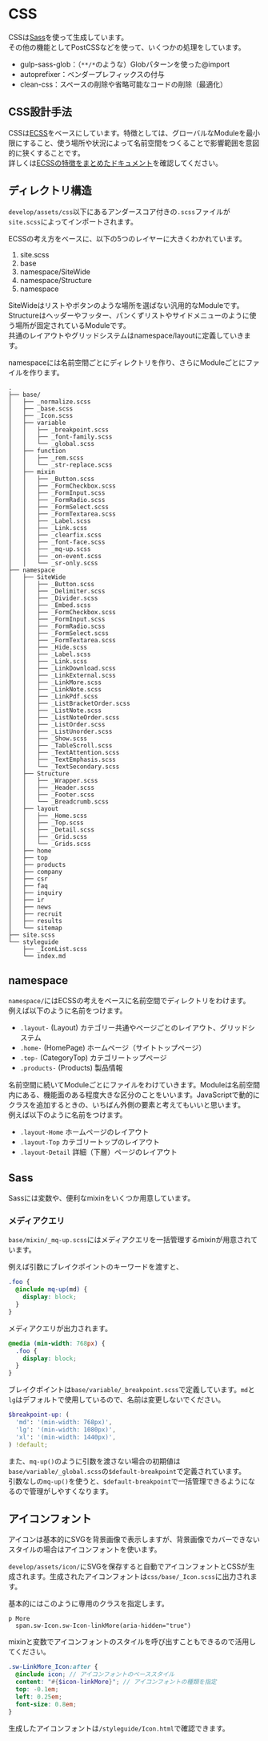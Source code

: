 # CSS
CSSは[Sass](http://sass-lang.com/)を使って生成しています。  
その他の機能としてPostCSSなどを使って、いくつかの処理をしています。

- gulp-sass-glob：（`**/*`のような）Globパターンを使った@import
- autoprefixer：ベンダープレフィックスの付与
- clean-css：スペースの削除や省略可能なコードの削除（最適化）

## CSS設計手法
CSSは[ECSS](http://ecss.io/)をベースにしています。特徴としては、グローバルなModuleを最小限にすること、使う場所や状況によって名前空間をつくることで影響範囲を意図的に狭くすることです。  
詳しくは[ECSSの特徴をまとめたドキュメント](https://github.com/manabuyasuda/styleguide/blob/master/how-to-ecss.md)を確認してください。

## ディレクトリ構造
`develop/assets/css`以下にあるアンダースコア付きの`.scss`ファイルが`site.scss`によってインポートされます。

ECSSの考え方をベースに、以下の5つのレイヤーに大きくわかれています。

1. site.scss
2. base
3. namespace/SiteWide
4. namespace/Structure
5. namespace

SiteWideはリストやボタンのような場所を選ばない汎用的なModuleです。  
Structureはヘッダーやフッター、パンくずリストやサイドメニューのように使う場所が固定されているModuleです。  
共通のレイアウトやグリッドシステムはnamespace/layoutに定義していきます。

namespaceには名前空間ごとにディレクトリを作り、さらにModuleごとにファイルを作ります。

```
.
├── base/
│   ├── _normalize.scss
│   ├── _base.scss
│   ├── _Icon.scss
│   ├── variable
│   │   ├── _breakpoint.scss
│   │   ├── _font-family.scss
│   │   └── _global.scss
│   ├── function
│   │   ├── _rem.scss
│   │   └── _str-replace.scss
│   ├── mixin
│   │   ├── _Button.scss
│   │   ├── _FormCheckbox.scss
│   │   ├── _FormInput.scss
│   │   ├── _FormRadio.scss
│   │   ├── _FormSelect.scss
│   │   ├── _FormTextarea.scss
│   │   ├── _Label.scss
│   │   ├── _Link.scss
│   │   ├── _clearfix.scss
│   │   ├── _font-face.scss
│   │   ├── _mq-up.scss
│   │   ├── _on-event.scss
│   │   └── _sr-only.scss
├── namespace
│   ├── SiteWide
│   │   ├── _Button.scss
│   │   ├── _Delimiter.scss
│   │   ├── _Divider.scss
│   │   ├── _Embed.scss
│   │   ├── _FormCheckbox.scss
│   │   ├── _FormInput.scss
│   │   ├── _FormRadio.scss
│   │   ├── _FormSelect.scss
│   │   ├── _FormTextarea.scss
│   │   ├── _Hide.scss
│   │   ├── _Label.scss
│   │   ├── _Link.scss
│   │   ├── _LinkDownload.scss
│   │   ├── _LinkExternal.scss
│   │   ├── _LinkMore.scss
│   │   ├── _LinkNote.scss
│   │   ├── _LinkPdf.scss
│   │   ├── _ListBracketOrder.scss
│   │   ├── _ListNote.scss
│   │   ├── _ListNoteOrder.scss
│   │   ├── _ListOrder.scss
│   │   ├── _ListUnorder.scss
│   │   ├── _Show.scss
│   │   ├── _TableScroll.scss
│   │   ├── _TextAttention.scss
│   │   ├── _TextEmphasis.scss
│   │   └── _TextSecondary.scss
│   ├── Structure
│   │   ├── _Wrapper.scss
│   │   ├── _Header.scss
│   │   ├── _Footer.scss
│   │   └── _Breadcrumb.scss
│   ├── layout
│   │   ├── _Home.scss
│   │   ├── _Top.scss
│   │   ├── _Detail.scss
│   │   ├── _Grid.scss
│   │   └── _Grids.scss
│   ├── home
│   ├── top
│   ├── products
│   ├── company
│   ├── csr
│   ├── faq
│   ├── inquiry
│   ├── ir
│   ├── news
│   ├── recruit
│   ├── results
│   └── sitemap
├── site.scss
└── styleguide
    ├── _IconList.scss
    └── index.md
```

## namespace
`namespace/`にはECSSの考えをベースに名前空間でディレクトリをわけます。  
例えば以下のように名前をつけます。

 - `.layout-` (Layout) カテゴリー共通やページごとのレイアウト、グリッドシステム
 - `.home-` (HomePage) ホームページ（サイトトップページ）
 - `.top-` (CategoryTop) カテゴリートップページ
 - `.products-` (Products) 製品情報

名前空間に続いてModuleごとにファイルをわけていきます。Moduleは名前空間内にある、機能面のある程度大きな区分のことをいいます。JavaScriptで動的にクラスを追加するときの、いちばん外側の要素と考えてもいいと思います。  
例えば以下のように名前をつけます。

- `.layout-Home` ホームページのレイアウト
- `.layout-Top` カテゴリートップのレイアウト
- `.layout-Detail` 詳細（下層）ページのレイアウト

## Sass
Sassには変数や、便利なmixinをいくつか用意しています。

### メディアクエリ
`base/mixin/_mq-up.scss`にはメディアクエリを一括管理するmixinが用意されています。

例えば引数にブレイクポイントのキーワードを渡すと、

```scss
.foo {
  @include mq-up(md) {
    display: block;
  }
}
```

メディアクエリが出力されます。

```scss
@media (min-width: 768px) {
  .foo {
    display: block;
  }
}
```

ブレイクポイントは`base/variable/_breakpoint.scss`で定義しています。`md`と`lg`はデフォルトで使用しているので、名前は変更しないでください。

```scss
$breakpoint-up: (
  'md': '(min-width: 768px)',
  'lg': '(min-width: 1080px)',
  'xl': '(min-width: 1440px)',
) !default;
```

また、`mq-up()`のように引数を渡さない場合の初期値は`base/variable/_global.scss`の`$default-breakpoint`で定義されています。  
引数なしの`mq-up()`を使うと、`$default-breakpoint`で一括管理できるようになるので管理がしやすくなります。

## アイコンフォント
アイコンは基本的にSVGを背景画像で表示しますが、背景画像でカバーできないスタイルの場合はアイコンフォントを使います。

`develop/assets/icon/`にSVGを保存すると自動でアイコンフォントとCSSが生成されます。生成されたアイコンフォントは`css/base/_Icon.scss`に出力されます。

基本的にはこのように専用のクラスを指定します。

```jade
p More
  span.sw-Icon.sw-Icon-linkMore(aria-hidden="true")
```

mixinと変数でアイコンフォントのスタイルを呼び出すこともできるので活用してください。

```scss
.sw-LinkMore_Icon:after {
  @include icon; // アイコンフォントのベーススタイル
  content: "#{$icon-linkMore}"; // アイコンフォントの種類を指定
  top: -0.1em;
  left: 0.25em;
  font-size: 0.8em;
}
```

生成したアイコンフォントは`/styleguide/Icon.html`で確認できます。
